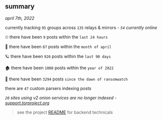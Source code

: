 
## summary
_april 7th, 2022_

currently tracking `95` groups across `135` relays & mirrors - _`54` currently online_

⏲ there have been `9` posts within the `last 24 hours`

🦈 there have been `87` posts within the `month of april`

🪐 there have been `926` posts within the `last 90 days`

🏚 there have been `1008` posts within the `year of 2022`

🦕 there have been `3294` posts `since the dawn of ransomwatch`

there are `47` custom parsers indexing posts

_`20` sites using v2 onion services are no longer indexed - [support.torproject.org](https://support.torproject.org/onionservices/v2-deprecation/)_

> see the project [README](https://github.com/thetanz/ransomwatch#ransomwatch--) for backend technicals
